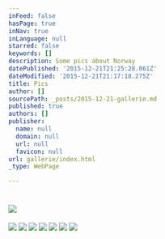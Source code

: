```yaml
---
inFeed: false
hasPage: true
inNav: true
inLanguage: null
starred: false
keywords: []
description: Some pics about Norway
datePublished: '2015-12-21T21:25:28.061Z'
dateModified: '2015-12-21T21:17:18.275Z'
title: Pics
author: []
sourcePath: _posts/2015-12-21-gallerie.md
published: true
authors: []
publisher:
  name: null
  domain: null
  url: null
  favicon: null
url: gallerie/index.html
_type: WebPage

---
```

# ![](https://the-grid-user-content.s3-us-west-2.amazonaws.com/b8fb77ca-b0f0-4cf8-8f28-873900dcc033.jpg)
![](https://the-grid-user-content.s3-us-west-2.amazonaws.com/db2b763e-71be-4370-909a-393e4e7728a0.jpg)
![](https://the-grid-user-content.s3-us-west-2.amazonaws.com/70bd9a82-6233-4d70-8ca2-56624dd3371e.jpg)
![](https://the-grid-user-content.s3-us-west-2.amazonaws.com/09a23b59-9121-47f7-af91-dc7ee3932062.jpg)
![](https://the-grid-user-content.s3-us-west-2.amazonaws.com/6e5af2b0-e514-4f6f-b0e4-50957f5959eb.jpg)
![](https://the-grid-user-content.s3-us-west-2.amazonaws.com/9265d8fb-3039-41cb-9651-98a637f1b764.jpg)
![](https://the-grid-user-content.s3-us-west-2.amazonaws.com/8e2c2c8c-5dea-4bb0-8be9-1fb7f9a01912.jpg)
![](https://the-grid-user-content.s3-us-west-2.amazonaws.com/b97de2f9-ee46-42ae-99c9-bb296f901d60.jpg)
